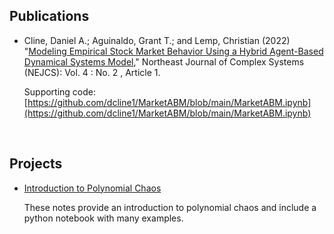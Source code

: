 ## Publications

- Cline, Daniel A.; Aguinaldo, Grant T.; and Lemp, Christian (2022) "[Modeling Empirical Stock Market Behavior Using a Hybrid Agent-Based Dynamical Systems Model](https://orb.binghamton.edu/nejcs/vol4/iss2/1/)," Northeast Journal of Complex Systems (NEJCS): Vol. 4 : No. 2 , Article 1.

  Supporting code: [https://github.com/dcline1/MarketABM/blob/main/MarketABM.ipynb](https://github.com/dcline1/MarketABM/blob/main/MarketABM.ipynb)

<br>


## Projects

- [Introduction to Polynomial Chaos](https://github.com/dcline1/PolynomialChaos)

  These notes provide an introduction to polynomial chaos and include a python notebook with many examples.
  
  
  
  
  
 
<br>

<br>

<br>

<br>

<br>

<br>

<br>

<br>

<br>

<br>

